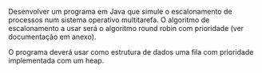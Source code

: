 Desenvolver um programa em Java que simule o escalonamento de processos num sistema operativo multitarefa. O algoritmo de escalonamento a usar será o algoritmo round robin com prioridade (ver documentação em anexo).

O programa deverá usar como estrutura de dados uma fila com prioridade implementada com um heap.